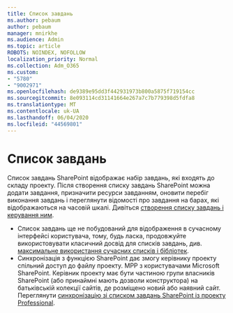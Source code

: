 ```yaml
---
title: Список завдань
ms.author: pebaum
author: pebaum
manager: mnirkhe
ms.audience: Admin
ms.topic: article
ROBOTS: NOINDEX, NOFOLLOW
localization_priority: Normal
ms.collection: Adm_O365
ms.custom:
- "5780"
- "9002971"
ms.openlocfilehash: de9389e95dd3f442931973b800a5875f719154cc
ms.sourcegitcommit: 8e093114cd31141664e267a7c7b779398d5fdfa8
ms.translationtype: MT
ms.contentlocale: uk-UA
ms.lasthandoff: 06/04/2020
ms.locfileid: "44569801"
---
```

# <a name="task-list"></a>Список завдань

Список завдань SharePoint відображає набір завдань, які входять до складу проекту. Після створення списку завдань SharePoint можна додати завдання, призначити ресурси завданням, оновити перебіг виконання завдань і переглянути відомості про завдання на барах, які відображаються на часовій шкалі. Дивіться [створення списку завдань і керування ним](https://support.microsoft.com/office/466ad207-46fd-4c77-9af1-41bc23cec21a).  

-   Список завдань ще не побудований для відображення в сучасному інтерфейсі користувача, тому, будь ласка, продовжуйте використовувати класичний досвід для списків завдань, див. [максимальне використання сучасних списків і бібліотек](https://docs.microsoft.com/sharepoint/dev/transform/modernize-userinterface-lists-and-libraries).
-   Синхронізація з функцією SharePoint дає змогу керівнику проекту спільний доступ до файлу проекту. MPP з користувачами Microsoft SharePoint. Керівник проекту має бути частиною групи власників SharePoint (або принаймні мають дозволи конструктора) на батьківській колекції сайтів, де розміщено новий або наявний сайт. Переглянути [синхронізацію зі списком завдань SharePoint із проекту Professional](https://docs.microsoft.com/office/troubleshoot/project/sync-with-tasks-from-project).